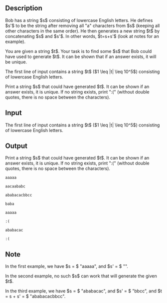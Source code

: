 ## Description

<div><p>Bob has a string $s$ consisting of lowercase English letters. He defines $s'$ to be the string after removing all "<span class="tex-font-style-tt">a</span>" characters from $s$ (keeping all other characters in the same order). He then generates a new string $t$ by concatenating $s$ and $s'$. In other words, $t=s+s'$ (look at notes for an example).</p><p>You are given a string $t$. Your task is to find some $s$ that Bob could have used to generate $t$. It can be shown that if an answer exists, it will be unique.</p></div><div class="input-specification"><p>The first line of input contains a string $t$ ($1 \leq |t| \leq 10^5$) consisting of lowercase English letters.</p></div><div class="output-specification"><p>Print a string $s$ that could have generated $t$. It can be shown if an answer exists, it is unique. If no string exists, print "<span class="tex-font-style-tt">:(</span>" (without double quotes, there is no space between the characters).</p></div>

## Input

<p>The first line of input contains a string $t$ ($1 \leq |t| \leq 10^5$) consisting of lowercase English letters.</p>

## Output

<p>Print a string $s$ that could have generated $t$. It can be shown if an answer exists, it is unique. If no string exists, print "<span class="tex-font-style-tt">:(</span>" (without double quotes, there is no space between the characters).</p>





```input1
aaaaa
```




```input2
aacaababc
```




```input3
ababacacbbcc
```




```input4
baba
```




```output1
aaaaa
```




```output2
:(
```




```output3
ababacac
```




```output4
:(
```



## Note

<p>In the first example, we have $s = $ "<span class="tex-font-style-tt">aaaaa</span>", and $s' = $ "<span class="tex-font-style-tt"></span>".</p><p>In the second example, no such $s$ can work that will generate the given $t$.</p><p>In the third example, we have $s = $ "<span class="tex-font-style-tt">ababacac</span>", and $s' = $ "<span class="tex-font-style-tt">bbcc</span>", and $t = s + s' = $ "<span class="tex-font-style-tt">ababacacbbcc</span>".</p>
